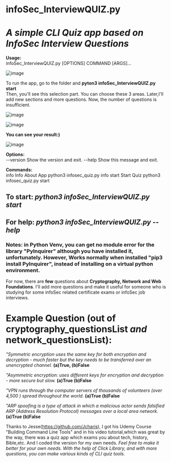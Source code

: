 # infoSec_InterviewQUIZ.py
# *A simple CLI Quiz app based on InfoSec Interview Questions*

**Usage:** </br>
infoSec_InterviewQUIZ.py [OPTIONS] COMMAND [ARGS]...

 
![image](https://user-images.githubusercontent.com/59505246/137523167-4cc8d1ae-e9de-4f14-8c22-ad7856a6d6ae.png)


To run the app, go to the folder and **pyton3 infoSec_InterviewQUIZ.py start**</br>  Then, you'll see this selection part. You can choose these 3 areas. Later,I'll add new sections and more questions. Now, the number of questions is insufficient.

![image](https://user-images.githubusercontent.com/59505246/137523703-f2ee235f-9ad1-41e7-ae8d-24dc5a125ad0.png)


![image](https://user-images.githubusercontent.com/59505246/137524255-6dbb122c-9798-4f22-90dd-ef7175ebe0cf.png)

**You can see your result:)**

![image](https://user-images.githubusercontent.com/59505246/137524573-c37736d3-df7a-4ff5-86dd-ca6adb68521e.png)

**Options:**</br>
  --version  Show the version and exit.
  --help     Show this message and exit.

**Commands:**</br>
  info   Info About App python3 infosec_quiz.py info
  start  Start Quiz python3 infosec_quiz.py start
  

## To start:   *python3 infoSec_InterviewQUIZ.py start*  

## For help:   *python3 infoSec_InterviewQUIZ.py --help* 

### Notes: in Python Venv, you can get no module error for the library "PyInquirer" although you have installed it, unfortunately. However, Works normally when installed "pip3 install PyInquirer", instead of installing on a virtual python environment.

For now, there are **few** questions about **Cryptography, Network and Web Foundations**. I'll add more questions and make it useful for someone who is studying for some infoSec related certificate exams or infoSec job interviews.

# Example Question (out of cryptography_questionsList _and_ network_questionsList):

*"Symmetric encryption uses the same key for both encryption and decryption - much faster but the key needs to be transferred over an unencrypted channel.*  **(a)True,  (b)False** </br>

*"Asymmetric encryption: uses different keys for encryption and decryption - more secure but slow.*  **(a)True  (b)False**

*"VPN runs through the computer servers of thousands of volunteers (over 4,500 ) spread throughout the  world.*   **(a)True  (b)False**

*"ARP spoofing is a type of attack in which a malicious actor sends falsified ARP (Address Resolution Protocol) messages over a local area network.*   **(a)True  (b)False**

Thanks to Jesse(https://github.com/Jcharis), I got his Udemy Course "Building Command Line Tools" and in his video tutorial,which was great by the way, there was a quiz app which exams you about tech, history, Bible,etc. And I coded the version for my own needs. *Feel free to make it better for your own needs. With the help of Click Library, and with more questions, you can make various kinds of CLI quiz tools.*
